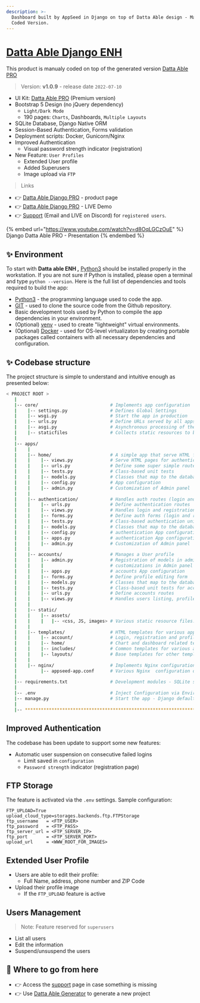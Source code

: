 ```yaml
---
description: >-
  Dashboard built by AppSeed in Django on top of Datta Able design - Manual
  Coded Version.
---
```


# [Datta Able Django ENH](https://appseed.us/product/datta-able-pro/django/)

This product is manualy coded on top of the generated version [Datta Able PRO](datta-able-pro.md)


> Version: **v1.0.9** - release date `2022-07-10`

* UI Kit: [Datta Able PRO](https://appseed.us/product/datta-able/) (Premium version)
* Bootstrap 5 Design (no jQuery dependency)
  * `Light/Dark Mode`
  * 190 pages: `Charts`, Dashboards, `Multiple Layouts`
* SQLite Database, Django Native ORM
* Session-Based Authentication, Forms validation
* Deployment scripts: Docker, Gunicorn/Nginx
* Improved Authentication
  * Visual password strength indicator (registration)
* New Feature: `User Profiles`
  * Extended User profile
  * Added Superusers
  * Image upload via `FTP`

> Links

* 👉 [Datta Able Django PRO](https://appseed.us/product/datta-able-pro/django/) - product page
* 👉 [Datta Able Django PRO](https://django-datta-able-enh.appseed-srv1.com/) - LIVE Demo
* 👉 [Support](https://appseed.us/support) (Email and LIVE on Discord) for `registered users`.

{% embed url="https://www.youtube.com/watch?v=d8OqLGCzOuE" %}
Django Datta Able PRO - Presentation
{% endembed %}

## ✨ Environment

To start with **Datta able ENH ,** [Python3](https://www.python.org/) should be installed properly in the workstation. If you are not sure if Python is installed, please open a terminal and type `python --version`. Here is the full list of dependencies and tools required to build the app:

* [Python3](https://www.python.org/) - the programming language used to code the app.
* [GIT](https://git-scm.com/) - used to clone the source code from the Github repository.
* Basic development tools used by Python to compile the app dependencies in your environment.
* (Optional) [venv](https://docs.python.org/3/library/venv.html) - used to create "lightweight" virtual environments.
* (Optional) [Docker](https://www.docker.com/) - used for OS-level virtualizaton by creating portable packages called containers with all necessary dependencies and configuration.&#x20;

## ✨ Codebase structure

The project structure is simple to understand and intuitive enough as presented below:



```bash
< PROJECT ROOT >
   |
   |-- core/                           # Implements app configuration
   |    |-- settings.py                # Defines Global Settings
   |    |-- wsgi.py                    # Start the app in production
   |    |-- urls.py                    # Define URLs served by all apps/nodes
   |    |-- asgi.py                    # Asynchronous processing of the request
   |    |-- staticfiles                # Collects static resources to be served in production
   |
   |-- apps/
   |    |
   |    |-- home/                      # A simple app that serve HTML files
   |    |    |-- views.py              # Serve HTML pages for authenticated users
   |    |    |-- urls.py               # Define some super simple routes
   |    |    |-- tests.py              # Class-based unit tests
   |    |    |-- models.py             # Classes that map to the database table
   |    |    |-- config.py             # App configuration
   |    |    |-- admin.py              # Customization of Admin panel
   |    |
   |    |-- authentication/            # Handles auth routes (login and register)
   |    |    |-- urls.py               # Define authentication routes  
   |    |    |-- views.py              # Handles login and registration  
   |    |    |-- forms.py              # Define auth forms (login and register) 
   |    |    |-- tests.py              # Class-based authentication unit tests
   |    |    |-- models.py             # Classes that map to the database table
   |    |    |-- config.py             # authentication App configuration
   |    |    |-- apps.py               # authentication App configuration
   |    |    |-- admin.py              # Customization of Admin panel
   |    |
   |    |-- accounts/                  # Manages a User profile
   |    |    |-- admin.py              # Registration of models in admin and 
   |    |    |                         # customizations in Admin panel 
   |    |    |-- apps.py               # accounts App configuration
   |    |    |-- forms.py              # Define profile editing form 
   |    |    |-- models.py             # Classes that map to the database table
   |    |    |-- tests.py              # Class-based unit tests for accounts app
   |    |    |-- urls.py               # Define accounts routes  
   |    |    |-- views.py              # Handles users listing, profile edits, and deleting of accounts  
   |    |
   |    |-- static/
   |    |    |-- assets/
   |    |    |   |-- <css, JS, images> # Various static resource files.
   |    |
   |    |-- templates/                 # HTML templates for various apps
   |    |    |-- account/              # Login, registration and profile templates 
   |    |    |-- home/                 # Chart and dashboard related templates
   |    |    |-- includes/             # Common templates for various apps
   |    |    |-- layouts/              # Base templates for other templates
   |    |
   |    |-- nginx/                     # Implements Nginx configuration 
   |         |-- appseed-app.conf      # Various Nginx  configuration directives
   |
   |-- requirements.txt                # Development modules - SQLite storage
   |
   |-- .env                            # Inject Configuration via Environment
   |-- manage.py                       # Start the app - Django default start script
   |
   |-- ************************************************************************
```



## Improved Authentication

The codebase has been update to support some new features:

* Automatic user suspension on consecutive failed logins
  * Limit saved in `configuration`
  * `Password strength` indicator (registration page)

## FTP Storage

The feature is activated via the `.env` settings. Sample configuration:

```
FTP_UPLOAD=True
upload_cloud_type=storages.backends.ftp.FTPStorage
ftp_username   = <FTP_USER>
ftp_password   = <FTP_PASS>
ftp_server_url = <FTP_SERVER_IP>
ftp_port       = <FTP_SERVER_PORT>
upload_url     = <WWW_ROOT_FOR_IMAGES>
```

## Extended User Profile

* Users are able to edit their profile:
  * Full Name, address, phone number and ZIP Code
* Upload their profile image
  * If the `FTP_UPLOAD` feature is active

## Users Management

> Note: Feature reserved for `superusers`

* List all users
* Edit the information
* Suspend/unsuspend the users

## 🚀 Where to go from here

* 👉 Access the [support](https://appseed.us/support/) page in case something is missing
* 👉 Use [Datta Able Generator](https://appseed.us/generator/datta-able/) to generate a new project
